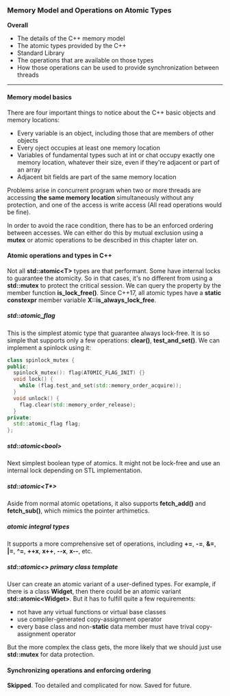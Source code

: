 ### Memory Model and Operations on Atomic Types


**Overall**
- The details of the C++ memory model
- The atomic types provided by the C++
- Standard Library
- The operations that are available on those types
- How those operations can be used to provide synchronization between threads

--- 

#### Memory model basics

There are four important things to notice about the C++ basic objects and memory locations:

+ Every variable is an object, including those that are members of other objects
+ Every oject occupies at least one memory location
+ Variables of fundamental types such at int or chat occupy exactly one memory location, whatever their size, even if they're adjacent or part of an array
+ Adjacent bit fields are part of the same memory location

Problems arise in concurrent program when two or more threads are accessing **the same memory location** simultaneously without any protection, and one of the access is write access (All read operations would be fine).

In order to avoid the race condition, there has to be an enforced ordering between accesses. We can either do this by mutual exclusion using a **mutex** or atomic operations to be described in this chapter later on.


#### Atomic operations and types in C++

Not all **std::atomic\<T\>** types are that performant. Some have internal locks to guarantee the atomicity. So in that cases, it's no different from using a **std::mutex** to protect the critical session. We can query the property by the member function **is_lock_free()**. Since C++17, all atomic types have a **static constexpr** member variable **X::is_always_lock_free**.

##### std::atomic_flag

This is the simplest atomic type that guarantee always lock-free. It is so simple that supports only a few operations: **clear()**, **test_and_set()**. We can implement a spinlock using it:

```CPP
class spinlock_mutex {
public:
  spinlock_mutex(): flag(ATOMIC_FLAG_INIT) {}
  void lock() {
    while (flag.test_and_set(std::memory_order_acquire));
  }
  void unlock() {
    flag.clear(std::memory_order_release);
  }
private:
  std::atomic_flag flag;
};
```

##### std::atomic\<bool\>

Next simplest boolean type of atomics. It might not be lock-free and use an internal lock depending on STL implementation.

##### std::atomic\<T*\>

Aside from normal atomic opetations, it also supports **fetch_add()** and **fetch_sub()**, which mimics the pointer arthimetics.

##### atomic integral types

It supports a more comprehensive set of operations, including **+=**, **-=**, **&=**, **|=**, **^=**, **++x**, **x++**, **--x**, **x--**, etc.

##### std::atomic\<\> primary class template

User can create an atomic variant of a user-defined types. For example, if there is a class **Widget**, then there could be an atomic variant **std::atomic\<Widget\>**. But it has to fulfill quite a few requirements:

+ not have any virtual functions or virtual base classes
+ use compiler-generated copy-assignment operator
+ every base class and non-**static** data member must have trival copy-assignment operator

But the more complex the class gets, the more likely that we should just use **std::mutex** for data protection.

#### Synchronizing operations and enforcing ordering

**Skipped**. Too detailed and complicated for now. Saved for future.
